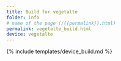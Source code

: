 ```yaml
---
title: Build for vegetalte
folder: info
# name of the page (/{{permalink}}.html)
permalink: vegetalte_build.html
device: vegetalte
---
```

{% include templates/device_build.md %}

